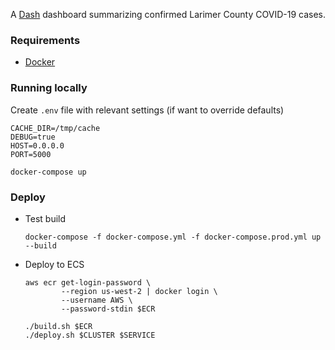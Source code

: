 A [Dash](https://plot.ly/dash/) dashboard summarizing confirmed Larimer County COVID-19 cases.

### Requirements
- [Docker](https://www.docker.com/)

### Running locally
Create `.env` file with relevant settings (if want to override defaults)
```
CACHE_DIR=/tmp/cache
DEBUG=true
HOST=0.0.0.0
PORT=5000
```

```
docker-compose up
```

### Deploy
* Test build
    ```
    docker-compose -f docker-compose.yml -f docker-compose.prod.yml up --build
    ```

* Deploy to ECS
    ```
    aws ecr get-login-password \
            --region us-west-2 | docker login \
            --username AWS \
            --password-stdin $ECR

    ./build.sh $ECR
    ./deploy.sh $CLUSTER $SERVICE
    ```

